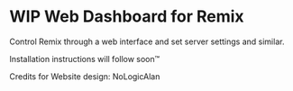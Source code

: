 # WIP Web Dashboard for Remix

Control Remix through a web interface and set server settings and similar.

Installation instructions will follow soon:tm:

Credits for Website design: NoLogicAlan
